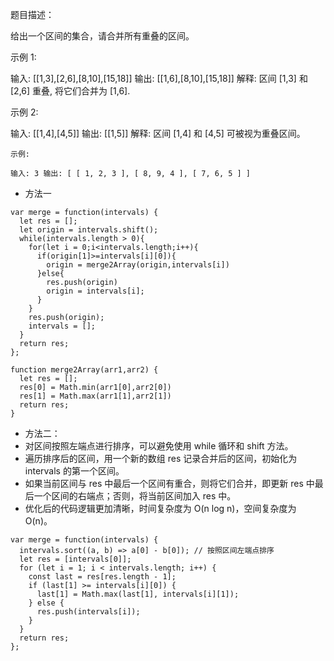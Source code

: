 题目描述：

给出一个区间的集合，请合并所有重叠的区间。

示例 1:

输入: [[1,3],[2,6],[8,10],[15,18]]
输出: [[1,6],[8,10],[15,18]]
解释: 区间 [1,3] 和 [2,6] 重叠, 将它们合并为 [1,6].

示例 2:

输入: [[1,4],[4,5]]
输出: [[1,5]]
解释: 区间 [1,4] 和 [4,5] 可被视为重叠区间。


```
示例:

输入: 3 输出: [ [ 1, 2, 3 ], [ 8, 9, 4 ], [ 7, 6, 5 ] ]
```

- 方法一

```
var merge = function(intervals) {
  let res = [];
  let origin = intervals.shift();
  while(intervals.length > 0){
    for(let i = 0;i<intervals.length;i++){
      if(origin[1]>=intervals[i][0]){
        origin = merge2Array(origin,intervals[i])
      }else{
        res.push(origin)
        origin = intervals[i];
      }
    }
    res.push(origin);
    intervals = [];
  }
  return res;
};

function merge2Array(arr1,arr2) {
  let res = [];
  res[0] = Math.min(arr1[0],arr2[0])
  res[1] = Math.max(arr1[1],arr2[1])
  return res;
}

```

- 方法二：
- 对区间按照左端点进行排序，可以避免使用 while 循环和 shift 方法。
- 遍历排序后的区间，用一个新的数组 res 记录合并后的区间，初始化为 intervals 的第一个区间。
- 如果当前区间与 res 中最后一个区间有重合，则将它们合并，即更新 res 中最后一个区间的右端点；否则，将当前区间加入 res 中。
- 优化后的代码逻辑更加清晰，时间复杂度为 O(n log n)，空间复杂度为 O(n)。
```
var merge = function(intervals) {
  intervals.sort((a, b) => a[0] - b[0]); // 按照区间左端点排序
  let res = [intervals[0]];
  for (let i = 1; i < intervals.length; i++) {
    const last = res[res.length - 1];
    if (last[1] >= intervals[i][0]) {
      last[1] = Math.max(last[1], intervals[i][1]);
    } else {
      res.push(intervals[i]);
    }
  }
  return res;
};

```